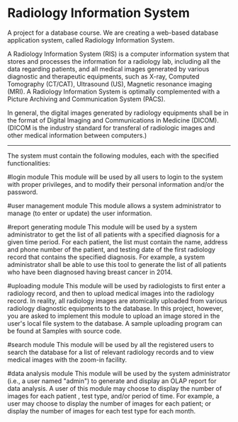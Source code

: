 # Radiology Information System
A project for a database course. We are creating a web-based database application system, called Radiology Information System.

A Radiology Information System (RIS) is a computer information system that stores and processes the information for a radiology lab, including all the data regarding patients, and all medical images generated by various diagnostic and therapeutic equipments, such as X-ray, Computed Tomography (CT/CAT), Ultrasound (US), Magnetic resonance imaging (MRI). A Radiology Information System is optimally complemented with a Picture Archiving and Communication System (PACS).


In general, the digital images generated by radiology equipments shall be in the format of Digital Imaging and Communications in Medicine (DICOM). (DICOM is the industry standard for transferal of radiologic images and other medical information between computers.) 


----------------------------------------------------

The system must contain the following modules, each with the specified functionalities:

#login module
This module will be used by all users to login to the system with proper privileges, and to modify their personal information and/or the password.

#user management module
This module allows a system administrator to manage (to enter or update) the user information.

#report generating module
This module will be used by a system administrator to get the list of all patients with a specified diagnosis for a given time period. For each patient, the list must contain the name, address and phone number of the patient, and testing date of the first radiology record that contains the specified diagnosis. For example, a system administrator shall be able to use this tool to generate the list of all patients who have been diagnosed having breast cancer in 2014.

#uploading module
This module will be used by radiologists to first enter a radiology record, and then to upload medical images into the radiology record. In reality, all radiology images are atomically uploaded from various radiology diagnostic equipments to the database. In this project, however, you are asked to implement this module to upload an image stored in the user's local file system to the database. A sample uploading program can be found at Samples with source code.

#search module
This module will be used by all the registered users to search the database for a list of relevant radiology records and to view medical images with the zoom-in facility.

#data analysis module
This module will be used by the system administrator (i.e., a user named "admin") to generate and display an OLAP report for data analysis.   A user of this module may choose to display the number of images for each patient ,  test type, and/or period of time.  For example, a user may choose to display the number of images for each patient; or display the number of images  for each test type for each month.

